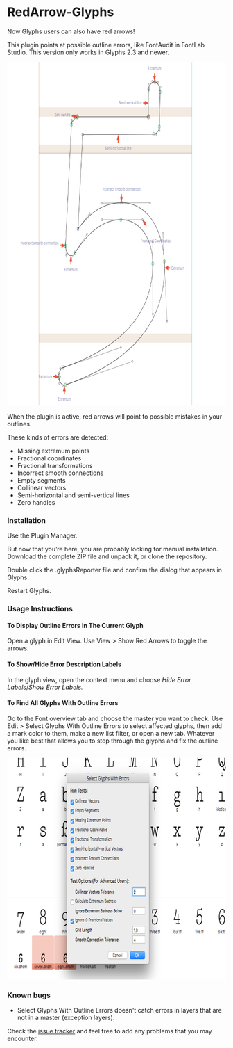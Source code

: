 RedArrow-Glyphs
===============

Now Glyphs users can also have red arrows!

This plugin points at possible outline errors, like FontAudit in FontLab Studio. This version only works in Glyphs 2.3 and newer.

<img src="screenshot.png" width="800" height="790" alt="">

When the plugin is active, red arrows will point to possible mistakes in your outlines.

These kinds of errors are detected:

* Missing extremum points
* Fractional coordinates
* Fractional transformations
* Incorrect smooth connections
* Empty segments
* Collinear vectors
* Semi-horizontal and semi-vertical lines
* Zero handles

### Installation

Use the Plugin Manager.

But now that you’re here, you are probably looking for manual installation. Download the complete ZIP file and unpack it, or clone the repository.

Double click the .glyphsReporter file and confirm the dialog that appears in Glyphs.

Restart Glyphs.

### Usage Instructions

#### To Display Outline Errors In The Current Glyph

Open a glyph in Edit View.
Use View > Show Red Arrows to toggle the arrows.

#### To Show/Hide Error Description Labels

In the glyph view, open the context menu and choose *Hide Error Labels*/*Show Error Labels.*

#### To Find All Glyphs With Outline Errors

Go to the Font overview tab and choose the master you want to check.
Use Edit > Select Glyphs With Outline Errors to select affected glyphs, then add a mark color to them, make a new list filter, or open a new tab. Whatever you like best that allows you to step through the glyphs and fix the outline errors.

<img src="dialog.png" width="800" height="510" alt="">

### Known bugs

* Select Glyphs With Outline Errors doesn't catch errors in layers that are not in a master (exception layers).

Check the [issue tracker](https://github.com/jenskutilek/RedArrow-Glyphs/issues) and feel free to add any problems that you may encounter.
